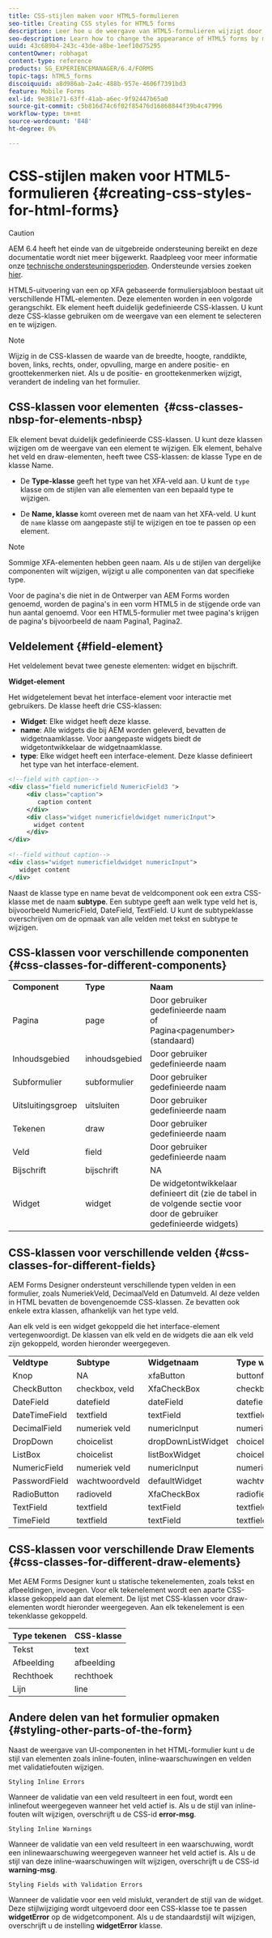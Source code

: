 ```yaml
---
title: CSS-stijlen maken voor HTML5-formulieren
seo-title: Creating CSS styles for HTML5 forms
description: Leer hoe u de weergave van HTML5-formulieren wijzigt door de CSS-klasse te wijzigen die is gekoppeld aan het HTML-formulierelement.
seo-description: Learn how to change the appearance of HTML5 forms by modifying the CSS class associated with the HTML form element.
uuid: 43c689b4-243c-43de-a8be-1eef10d75295
contentOwner: robhagat
content-type: reference
products: SG_EXPERIENCEMANAGER/6.4/FORMS
topic-tags: hTML5_forms
discoiquuid: a8d986ab-2a4c-488b-957e-4606f7391bd3
feature: Mobile Forms
exl-id: 9e381e71-63ff-41ab-a6ec-9f92447b65a0
source-git-commit: c5b816d74c6f02f85476d16868844f39b4c47996
workflow-type: tm+mt
source-wordcount: '848'
ht-degree: 0%

---
```


# CSS-stijlen maken voor HTML5-formulieren {#creating-css-styles-for-html-forms}

>[!CAUTION]
>
>AEM 6.4 heeft het einde van de uitgebreide ondersteuning bereikt en deze documentatie wordt niet meer bijgewerkt. Raadpleeg voor meer informatie onze [technische ondersteuningsperioden](https://helpx.adobe.com/support/programs/eol-matrix.html). Ondersteunde versies zoeken [hier](https://experienceleague.adobe.com/docs/).

HTML5-uitvoering van een op XFA gebaseerde formuliersjabloon bestaat uit verschillende HTML-elementen. Deze elementen worden in een volgorde gerangschikt. Elk element heeft duidelijk gedefinieerde CSS-klassen. U kunt deze CSS-klasse gebruiken om de weergave van een element te selecteren en te wijzigen.

>[!NOTE]
>
>Wijzig in de CSS-klassen de waarde van de breedte, hoogte, randdikte, boven, links, rechts, onder, opvulling, marge en andere positie- en groottekenmerken niet. Als u de positie- en groottekenmerken wijzigt, verandert de indeling van het formulier.

## CSS-klassen voor elementen  {#css-classes-nbsp-for-elements-nbsp}

Elk element bevat duidelijk gedefinieerde CSS-klassen. U kunt deze klassen wijzigen om de weergave van een element te wijzigen. Elk element, behalve het veld en draw-elementen, heeft twee CSS-klassen: de klasse Type en de klasse Name.

* De **Type-klasse** geeft het type van het XFA-veld aan. U kunt de `type` klasse om de stijlen van alle elementen van een bepaald type te wijzigen.

* De **Name, klasse** komt overeen met de naam van het XFA-veld. U kunt de `name` klasse om aangepaste stijl te wijzigen en toe te passen op een element.

>[!NOTE]
>
>Sommige XFA-elementen hebben geen naam. Als u de stijlen van dergelijke componenten wilt wijzigen, wijzigt u alle componenten van dat specifieke type.

Voor de pagina&#39;s die niet in de Ontwerper van AEM Forms worden genoemd, worden de pagina&#39;s in een vorm HTML5 in de stijgende orde van hun aantal genoemd. Voor een HTML5-formulier met twee pagina&#39;s krijgen de pagina&#39;s bijvoorbeeld de naam Pagina1, Pagina2.

## Veldelement {#field-element}

Het veldelement bevat twee geneste elementen: widget en bijschrift.

**Widget-element**

Het widgetelement bevat het interface-element voor interactie met gebruikers. De klasse heeft drie CSS-klassen:

* **Widget**: Elke widget heeft deze klasse.
* **name**: Alle widgets die bij AEM worden geleverd, bevatten de widgetnaamklasse. Voor aangepaste widgets biedt de widgetontwikkelaar de widgetnaamklasse.
* **type**: Elke widget heeft een interface-element. Deze klasse definieert het type van het interface-element.

```xml
<!--field with caption-->
<div class="field numericfield NumericField3 ">
     <div class="caption">
        caption content
     </div>
     <div class="widget numericfieldwidget numericInput">
       widget content
     </div>
</div>
 
<!--field without caption-->
<div class="widget numericfieldwidget numericInput">
   widget content
</div>
```

Naast de klasse type en name bevat de veldcomponent ook een extra CSS-klasse met de naam **subtype**. Een subtype geeft aan welk type veld het is, bijvoorbeeld NumericField, DateField, TextField. U kunt de subtypeklasse overschrijven om de opmaak van alle velden met tekst en subtype te wijzigen.

## CSS-klassen voor verschillende componenten {#css-classes-for-different-components}

<table> 
 <tbody> 
  <tr> 
   <td><strong>Component</strong></td> 
   <td><strong>Type</strong></td> 
   <td><strong>Naam</strong></td> 
  </tr> 
  <tr> 
   <td>Pagina</td> 
   <td>page</td> 
   <td>Door gebruiker gedefinieerde naam<br /> of<br /> Pagina&lt;pagenumber&gt; (standaard)</td> 
  </tr> 
  <tr> 
   <td>Inhoudsgebied</td> 
   <td>inhoudsgebied</td> 
   <td>Door gebruiker gedefinieerde naam</td> 
  </tr> 
  <tr> 
   <td>Subformulier</td> 
   <td>subformulier</td> 
   <td>Door gebruiker gedefinieerde naam</td> 
  </tr> 
  <tr> 
   <td>Uitsluitingsgroep</td> 
   <td>uitsluiten</td> 
   <td>Door gebruiker gedefinieerde naam</td> 
  </tr> 
  <tr> 
   <td>Tekenen</td> 
   <td>draw</td> 
   <td>Door gebruiker gedefinieerde naam</td> 
  </tr> 
  <tr> 
   <td>Veld</td> 
   <td>field</td> 
   <td>Door gebruiker gedefinieerde naam</td> 
  </tr> 
  <tr> 
   <td>Bijschrift</td> 
   <td>bijschrift</td> 
   <td>NA</td> 
  </tr> 
  <tr> 
   <td>Widget</td> 
   <td>widget</td> 
   <td>De widgetontwikkelaar definieert dit (zie de tabel in de volgende sectie voor door de gebruiker gedefinieerde widgets)</td> 
  </tr> 
 </tbody> 
</table>

## CSS-klassen voor verschillende velden {#css-classes-for-different-fields}

AEM Forms Designer ondersteunt verschillende typen velden in een formulier, zoals NumeriekVeld, DecimaalVeld en Datumveld. Al deze velden in HTML bevatten de bovengenoemde CSS-klassen. Ze bevatten ook enkele extra klassen, afhankelijk van het type veld.

Aan elk veld is een widget gekoppeld die het interface-element vertegenwoordigt. De klassen van elk veld en de widgets die aan elk veld zijn gekoppeld, worden hieronder weergegeven.

<table> 
 <tbody> 
  <tr> 
   <td><strong>Veldtype</strong></td> 
   <td><strong>Subtype</strong></td> 
   <td><strong>Widgetnaam</strong></td> 
   <td><strong>Type widget</strong></td> 
   <td><strong>HTML UI-tag</strong></td> 
  </tr> 
  <tr> 
   <td>Knop<br type="_moz" /> </td> 
   <td>NA</td> 
   <td>xfaButton<br type="_moz" /> </td> 
   <td>buttonfieldwidget<br type="_moz" /> </td> 
   <td>input type=button<br type="_moz" /> </td> 
  </tr> 
  <tr> 
   <td>CheckButton<br type="_moz" /> </td> 
   <td>checkbox, veld<br /> </td> 
   <td>XfaCheckBox<br type="_moz" /> </td> 
   <td>checkbox-widget<br type="_moz" /> </td> 
   <td>invoertype=checkbox<br type="_moz" /> </td> 
  </tr> 
  <tr> 
   <td>DateField<br type="_moz" /> </td> 
   <td>datefield<br type="_moz" /> </td> 
   <td>dateField<br type="_moz" /> </td> 
   <td>datefieldwidget<br type="_moz" /> </td> 
   <td>invoertype=text<br type="_moz" /> </td> 
  </tr> 
  <tr> 
   <td>DateTimeField<br type="_moz" /> </td> 
   <td>textfield<br type="_moz" /> </td> 
   <td>textField<br type="_moz" /> </td> 
   <td>textfield-widget</td> 
   <td>invoertype=text<br type="_moz" /> </td> 
  </tr> 
  <tr> 
   <td>DecimalField<br type="_moz" /> </td> 
   <td>numeriek veld<br type="_moz" /> </td> 
   <td>numericInput<br type="_moz" /> </td> 
   <td>numericfieldwidget<br type="_moz" /> </td> 
   <td>invoertype=text<br type="_moz" /> </td> 
  </tr> 
  <tr> 
   <td>DropDown<br type="_moz" /> </td> 
   <td>choicelist<br type="_moz" /> </td> 
   <td>dropDownListWidget<br type="_moz" /> </td> 
   <td>choicelistwidget<br type="_moz" /> </td> 
   <td>selecteren</td> 
  </tr> 
  <tr> 
   <td>ListBox<br type="_moz" /> </td> 
   <td>choicelist<br type="_moz" /> </td> 
   <td>listBoxWidget<br type="_moz" /> </td> 
   <td>choicelistwidget<br type="_moz" /> </td> 
   <td>ol</td> 
  </tr> 
  <tr> 
   <td>NumericField<br type="_moz" /> </td> 
   <td>numeriek veld<br type="_moz" /> </td> 
   <td>numericInput<br type="_moz" /> </td> 
   <td>numericfieldwidget<br type="_moz" /> </td> 
   <td>invoertype=text<br type="_moz" /> </td> 
  </tr> 
  <tr> 
   <td>PasswordField<br type="_moz" /> </td> 
   <td>wachtwoordveld<br type="_moz" /> </td> 
   <td>defaultWidget<br type="_moz" /> </td> 
   <td>wachtwoordwidget<br type="_moz" /> </td> 
   <td>input type=password<br type="_moz" /> </td> 
  </tr> 
  <tr> 
   <td>RadioButton<br type="_moz" /> </td> 
   <td>radioveld<br type="_moz" /> </td> 
   <td>XfaCheckBox<br type="_moz" /> </td> 
   <td>radiofieldwidget<br type="_moz" /> </td> 
   <td>invoertype=radio<br type="_moz" /> </td> 
  </tr> 
  <tr> 
   <td>TextField<br type="_moz" /> </td> 
   <td>textfield<br type="_moz" /> </td> 
   <td>textField<br type="_moz" /> </td> 
   <td>textfield-widget<br type="_moz" /> </td> 
   <td>invoertype=text<br type="_moz" /> </td> 
  </tr> 
  <tr> 
   <td>TimeField<br type="_moz" /> </td> 
   <td>textfield<br type="_moz" /> </td> 
   <td>textField<br type="_moz" /> </td> 
   <td>textfield-widget<br type="_moz" /> </td> 
   <td>invoertype=text<br type="_moz" /> </td> 
  </tr> 
 </tbody> 
</table>

## CSS-klassen voor verschillende Draw Elements {#css-classes-for-different-draw-elements}

Met AEM Forms Designer kunt u statische tekenelementen, zoals tekst en afbeeldingen, invoegen. Voor elk tekenelement wordt een aparte CSS-klasse gekoppeld aan dat element. De lijst met CSS-klassen voor draw-elementen wordt hieronder weergegeven. Aan elk tekenelement is een tekenklasse gekoppeld.

| **Type tekenen** | **CSS-klasse** |
|---|---|
| Tekst | text |
| Afbeelding | afbeelding |
| Rechthoek | rechthoek |
| Lijn | line |

## Andere delen van het formulier opmaken {#styling-other-parts-of-the-form}

Naast de weergave van UI-componenten in het HTML-formulier kunt u de stijl van elementen zoals inline-fouten, inline-waarschuwingen en velden met validatiefouten wijzigen.

`Styling Inline Errors`

Wanneer de validatie van een veld resulteert in een fout, wordt een inlinefout weergegeven wanneer het veld actief is. Als u de stijl van inline-fouten wilt wijzigen, overschrijft u de CSS-id **error-msg**.

`Styling Inline Warnings`

Wanneer de validatie van een veld resulteert in een waarschuwing, wordt een inlinewaarschuwing weergegeven wanneer het veld actief is. Als u de stijl van deze inline-waarschuwingen wilt wijzigen, overschrijft u de CSS-id **warning-msg**.

`Styling Fields with Validation Errors`

Wanneer de validatie voor een veld mislukt, verandert de stijl van de widget. Deze stijlwijziging wordt uitgevoerd door een CSS-klasse toe te passen **widgetError** op de widgetcomponent. Als u de standaardstijl wilt wijzigen, overschrijft u de instelling **widgetError** klasse.
